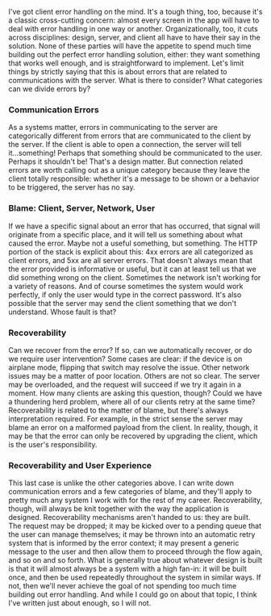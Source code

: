 I've got client error handling on the mind. It's a tough thing, too, because it's a classic cross-cutting concern: almost every screen in the app will have to deal with error handling in one way or another. Organizationally, too, it cuts across disciplines: design, server, and client all have to have their say in the solution. None of these parties will have the appetite to spend much time building out the perfect error handling solution, either: they want something that works well enough, and is straightforward to implement.
Let's limit things by strictly saying that this is about errors that are related to communications with the server. What is there to consider? What categories can we divide errors by?

### Communication Errors

As a systems matter, errors in communicating to the server are categorically different from errors that are communicated to the client by the server. If the client is able to open a connection, the server will tell it...something! Perhaps that something should be communicated to the user. Perhaps it shouldn't be! That's a design matter.
But connection related errors are worth calling out as a unique category because they leave the client totally responsible: whether it's a message to be shown or a behavior to be triggered, the server has no say.

### Blame: Client, Server, Network, User

If we have a specific signal about an error that has occurred, that signal will originate from a specific place, and it will tell us something about what caused the error. Maybe not a useful something, but something.
The HTTP portion of the stack is explicit about this: 4xx errors are all categorized as client errors, and 5xx are all server errors. That doesn't always mean that the error provided is informative or useful, but it can at least tell us that we did something wrong on the client.
Sometimes the network isn't working for a variety of reasons. And of course sometimes the system would work perfectly, if only the user would type in the correct password.
It's also possible that the server may send the client something that we don't understand. Whose fault is that?

### Recoverability

Can we recover from the error? If so, can we automatically recover, or do we require user intervention?
Some cases are clear: if the device is on airplane mode, flipping that switch may resolve the issue. Other network issues may be a matter of poor location.
Others are not so clear. The server may be overloaded, and the request will succeed if we try it again in a moment. How many clients are asking this question, though? Could we have a thundering herd problem, where all of our clients retry at the same time?
Recoverability is related to the matter of blame, but there's always interpretation required. For example, in the strict sense the server may blame an error on a malformed payload from the client. In reality, though, it may be that the error can only be recovered by upgrading the client, which is the user's responsibility.

### Recoverability and User Experience

This last case is unlike the other categories above. I can write down communication errors and a few categories of blame, and they'll apply to pretty much any system I work with for the rest of my career.
Recoverability, though, will always be knit together with the way the application is designed. Recoverability mechanisms aren't handed to us: they are built. The request may be dropped; it may be kicked over to a pending queue that the user can manage themselves; it may be thrown into an automatic retry system that is informed by the error context; it may present a generic message to the user and then allow them to proceed through the flow again, and so on and so forth.
What is generally true about whatever design is built is that it will almost always be a system with a high fan-in: it will be built once, and then be used repeatedly throughout the system in similar ways. If not, then we'll never achieve the goal of not spending too much time building out error handling.
And while I could go on about that topic, I think I've written just about enough, so I will not.
